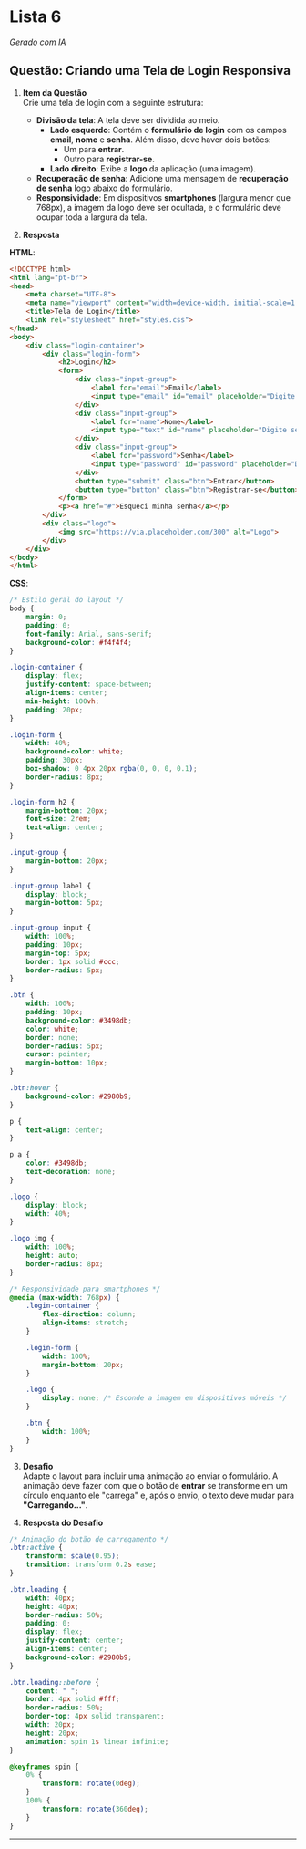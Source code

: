 # Lista 6

*Gerado com IA*

## Questão: Criando uma Tela de Login Responsiva

1. **Item da Questão**  
Crie uma tela de login com a seguinte estrutura:  
   - **Divisão da tela**: A tela deve ser dividida ao meio.  
     - **Lado esquerdo**: Contém o **formulário de login** com os campos **email**, **nome** e **senha**. Além disso, deve haver dois botões:  
       - Um para **entrar**.  
       - Outro para **registrar-se**.  
     - **Lado direito**: Exibe a **logo** da aplicação (uma imagem).  
   - **Recuperação de senha**: Adicione uma mensagem de **recuperação de senha** logo abaixo do formulário.  
   - **Responsividade**: Em dispositivos **smartphones** (largura menor que 768px), a imagem da logo deve ser ocultada, e o formulário deve ocupar toda a largura da tela.

2. **Resposta**

**HTML**:
```html
<!DOCTYPE html>
<html lang="pt-br">
<head>
    <meta charset="UTF-8">
    <meta name="viewport" content="width=device-width, initial-scale=1.0">
    <title>Tela de Login</title>
    <link rel="stylesheet" href="styles.css">
</head>
<body>
    <div class="login-container">
        <div class="login-form">
            <h2>Login</h2>
            <form>
                <div class="input-group">
                    <label for="email">Email</label>
                    <input type="email" id="email" placeholder="Digite seu email" required>
                </div>
                <div class="input-group">
                    <label for="name">Nome</label>
                    <input type="text" id="name" placeholder="Digite seu nome" required>
                </div>
                <div class="input-group">
                    <label for="password">Senha</label>
                    <input type="password" id="password" placeholder="Digite sua senha" required>
                </div>
                <button type="submit" class="btn">Entrar</button>
                <button type="button" class="btn">Registrar-se</button>
            </form>
            <p><a href="#">Esqueci minha senha</a></p>
        </div>
        <div class="logo">
            <img src="https://via.placeholder.com/300" alt="Logo">
        </div>
    </div>
</body>
</html>
```

**CSS**:
```css
/* Estilo geral do layout */
body {
    margin: 0;
    padding: 0;
    font-family: Arial, sans-serif;
    background-color: #f4f4f4;
}

.login-container {
    display: flex;
    justify-content: space-between;
    align-items: center;
    min-height: 100vh;
    padding: 20px;
}

.login-form {
    width: 40%;
    background-color: white;
    padding: 30px;
    box-shadow: 0 4px 20px rgba(0, 0, 0, 0.1);
    border-radius: 8px;
}

.login-form h2 {
    margin-bottom: 20px;
    font-size: 2rem;
    text-align: center;
}

.input-group {
    margin-bottom: 20px;
}

.input-group label {
    display: block;
    margin-bottom: 5px;
}

.input-group input {
    width: 100%;
    padding: 10px;
    margin-top: 5px;
    border: 1px solid #ccc;
    border-radius: 5px;
}

.btn {
    width: 100%;
    padding: 10px;
    background-color: #3498db;
    color: white;
    border: none;
    border-radius: 5px;
    cursor: pointer;
    margin-bottom: 10px;
}

.btn:hover {
    background-color: #2980b9;
}

p {
    text-align: center;
}

p a {
    color: #3498db;
    text-decoration: none;
}

.logo {
    display: block;
    width: 40%;
}

.logo img {
    width: 100%;
    height: auto;
    border-radius: 8px;
}

/* Responsividade para smartphones */
@media (max-width: 768px) {
    .login-container {
        flex-direction: column;
        align-items: stretch;
    }

    .login-form {
        width: 100%;
        margin-bottom: 20px;
    }

    .logo {
        display: none; /* Esconde a imagem em dispositivos móveis */
    }

    .btn {
        width: 100%;
    }
}
```

3. **Desafio**  
Adapte o layout para incluir uma animação ao enviar o formulário. A animação deve fazer com que o botão de **entrar** se transforme em um círculo enquanto ele "carrega" e, após o envio, o texto deve mudar para **"Carregando..."**.

4. **Resposta do Desafio**  
```css
/* Animação do botão de carregamento */
.btn:active {
    transform: scale(0.95);
    transition: transform 0.2s ease;
}

.btn.loading {
    width: 40px;
    height: 40px;
    border-radius: 50%;
    padding: 0;
    display: flex;
    justify-content: center;
    align-items: center;
    background-color: #2980b9;
}

.btn.loading::before {
    content: " ";
    border: 4px solid #fff;
    border-radius: 50%;
    border-top: 4px solid transparent;
    width: 20px;
    height: 20px;
    animation: spin 1s linear infinite;
}

@keyframes spin {
    0% {
        transform: rotate(0deg);
    }
    100% {
        transform: rotate(360deg);
    }
}
```  

---